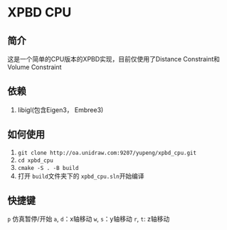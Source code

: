# XPBD CPU

## 简介
这是一个简单的CPU版本的XPBD实现，目前仅使用了Distance Constraint和Volume Constraint

## 依赖
1. libigl(包含Eigen3， Embree3)

## 如何使用
1. `git clone http://oa.unidraw.com:9207/yupeng/xpbd_cpu.git`
2. `cd xpbd_cpu`
3. `cmake -S . -B build`
4. 打开 `build`文件夹下的 `xpbd_cpu.sln`开始编译

## 快捷键
`p` 仿真暂停/开始
`a`, `d`：x轴移动
`w`, `s`：y轴移动
`r`, `t`: z轴移动